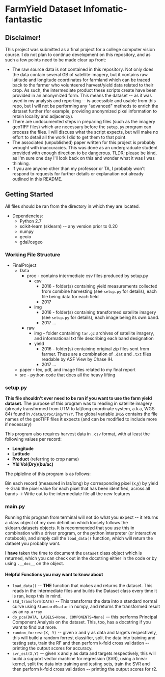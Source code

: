 # FarmYield Dataset Infomatic-fantastic

## Disclaimer!
This project was submitted as a final project for a college computer vision course.  I do not plan to continue development on this repository, and as such a few points need to be made clear up front:

* The raw source data is not contained in this repository. Not only does the data contain several GB of satellite imagery, but it contains raw latitude and longitude coordinates for farmland which can be traced back to the farmer who volunteered harvest/yield data related to their crop.  As such, the intermediate product these scripts create have been provided in an anonymized form.  This means the dataset -- as it was used in my analysis and reporting -- is accessible and usable from this repo, but I will not be performing any "advanced" methods to enrich the dataset further (for example, providing anonymized pixel information to retain locality and adjacency).
* There are undocumented steps in preparing files (such as the imagery geoTIFF files) which are necessary before the ``setup.py`` program can process the files. I will discuss what the script expects, but will make no effort to detail all the work I did to get them to that point.
* The associated (unpublished) paper written for this project is probably wrought with inaccuracies. This was done as an undergraduate student provided with enough direction to be dangerous. TLDR; please be kind, as I'm sure one day I'll look back on this and wonder what it was I was thinking.
* If you are anyone other than my professor or TA, I probably won't respond to requests for further details or explanation not already outlined in this README.

## Getting Started

All files should be ran from the directory in which they are located.

* Dependencies:
  * Python 2.7
  * scikit-learn (sklearn) -- any version prior to 0.20
  * numpy
  * geoio
  * gdal/osgeo

### Working File Structure

* FinalProject
  * Data
    * proc - contains intermediate csv files produced by setup.py
      * csv
        * 2016 - folder(s) containing yield measurements collected from combine harvesting (see ``setup.py`` for details), each file being data for each field
        * 2017
      * img
        * 2016 - folder(s) containing transformed satellite imagery (see ``setup.py`` for details), each image being its own band.
        * 2017 ...
    * raw
      * img - folder containing ``tar.gz`` archives of satellite imagery, and informational txt file describing each band designation
      * yield
        * 2016 - folder(s) containing original zip files sent from farmer. These are a combination of ``.dat`` and ``.txt`` files readable by ASF View by Chase IH.
        * 2017 ...
  * paper - tex, pdf, and image files related to my final report
  * src - python code that does all the heavy lifting

### setup.py

__This file shouldn't ever need to be ran if you want to use the farm yield dataset.__ The purpose of this program was to reading in satellite imagery (already transformed from UTM to lat/long coordinate system, a.k.a, WGS 84) found in ``/data/proc/img/YYYY``. The global variable ``IMGS`` contains the file names of the geoTIFF files it expects (and can be modified to include more if necessary)

This program also requires harvest data in ``.csv`` format, with at least the following values per record:

* __Longitude__
* __Latitude__
* __Product__ (referring to crop name)
* __Yld Vol(Dry)(bu/ac)__

The pipleline of this program is as follows:

Bin each record (measured in lat/long) by corresponding pixel (x,y) by yield ->
Grab the pixel value for each pixel that has been identified, across all bands ->
Write out to the intermediate file all the new features

### main.py

Running this program from terminal will not do what you expect -- it returns a class object of my own definition which loosely follows the sklearn.datasets objects.  It is recommended that you use this in combination with a driver program, or the python interpreter (or interactive notebook), and simply call the ``load_data()`` function, which will return the dataset you probably want.

I __have__ taken the time to document the ``Dataset`` class object which is returned, which you can check out in the docstring either in the code or by using ``.__doc__`` on the object.

#### Helpful Functions you may want to know about

* ``load_data()`` -- __THE__ function that makes and returns the dataset. This reads in the intermediate files and builds the Dataset class every time it is ran, keep this in mind.
* ``std_transform(DATA)`` -- This transforms the data into a standard normal curve using ``StandardScalar`` in numpy, and returns the transformed result as an ``np.array``
* ``do_pca(DATA, LABELS=None, COMPONENTS=None)`` -- this performs Principal Component Analysis on the dataset. This, too, has a docstring if you want to find out more.
* ``random_forrest(X, Y)`` -- given x and y as data and targets respectively, this will build a random forrest classifier, split the data into training and testing sets, train the RF and then perform k-fold cross validation -- printing the output scores for accuracy.
* ``svr_est(X,Y)`` -- given x and y as data and targets respectively, this will build a support vector machine for regression (SVR), using a linear kernel, split the data into training and testing sets, train the SVR and then perform k-fold cross validation -- printing the output scores for r2.
